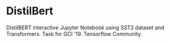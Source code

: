 # DistilBert
DistilBERT interactive Jupyter Notebook using SST2 dataset and Transformers.
Task for GCI '19. Tensorflow Community.


